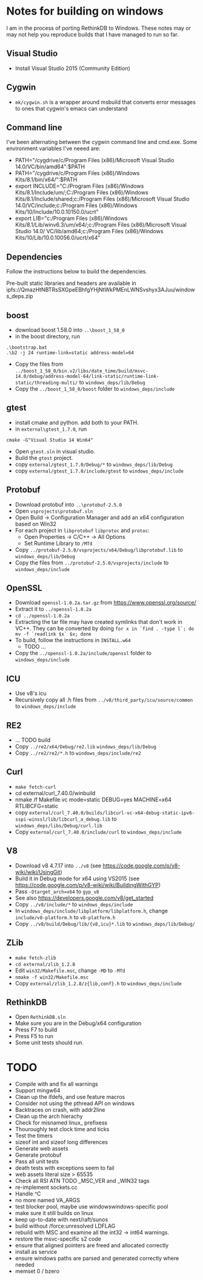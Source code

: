 # Notes for building on windows

I am in the process of porting RethinkDB to Windows. These notes may
or may not help you reproduce builds that I have managed to run so
far.

## Visual Studio

* Install Visual Studio 2015 (Community Edition)

## Cygwin

* `mk/cygwin.sh` is a wrapper around msbuild that converts error messages to ones
  that cygwin's emacs can understand

## Command line

I've been alternating between the cygwin command line and cmd.exe.
Some environment variables I've neeed are:

* PATH="/cygdrive/c/Program Files (x86)/Microsoft Visual Studio 14.0/VC/bin/amd64":$PATH
* PATH="/cygdrive/c/Program Files (x86)/Windows Kits/8.1/bin/x64/":$PATH
* export INCLUDE="C:/Program Files (x86)/Windows Kits/8.1/Include/um/;C:/Program Files (x86)/Windows Kits/8.1/Include/shared;c:/Program Files (x86)/Microsoft Visual Studio 14.0/VC/include;c:/Program Files (x86)/Windows Kits/10/Include/10.0.10150.0/ucrt"
* export LIB="c:/Program Files (x86)/Windows Kits/8.1/Lib/winv6.3/um/x64/;c:/Program Files (x86)/Microsoft Visual Studio 14.0/
VC/lib/amd64;c:/Program Files (x86)/Windows Kits/10/Lib/10.0.10056.0/ucrt/x64"

## Dependencies

Follow the instructions below to build the dependencies.

Pre-built static libraries and headers are available in ipfs://QmazHtNBTRsSXGpeEBhfgYHjNtWkPMEnLWNSvshyx3AJuu/windows_deps.zip

## boost

* download boost 1.58.0 into `..\boost_1_58_0`
* in the boost directory, run

```
.\bootstrap.bat
.\b2 -j 24 runtime-link=static address-model=64
```

* Copy the files from `../boost_1_58_0/bin.v2/libs/date_time/build/msvc-14.0/debug/address-model-64/link-static/runtime-link-static/threading-multi/`
  to `windows_deps/lib/Debug`
* Copy the `../boost_1_58_0/boost` folder to `windows_deps/include`

## gtest

* install cmake and python. add both to your PATH.
* in `external\gtest_1.7.0`, run

```
cmake -G"Visual Studio 14 Win64"
```

* Open `gtest.sln` in visual studio.
* Build the `gtest` project.
* copy `external/gtest_1.7.0/Debug/*` to `windows_deps/lib/Debug`
* copy `external/gtest_1.7.0/include/gtest` to `windows_deps/include`

## Protobuf

* Download protobuf into `..\protobuf-2.5.0`
* Open `vsprojects\protobuf.sln`
* Open Build -> Configuration Manager and add an x64 configuration based on Win32
* For each project in `libprotobuf` `libprotoc` and `protoc`:
  - Open Properties -> C/C++ -> All Options
  - Set Runtime Library to `/MTd`
* Copy `../protobuf-2.5.0/vsprojects/x64/Debug/libprotobuf.lib` to `windows_deps/lib/Debug`
* Copy the files from `../protobuf-2.5.0/vsprojects/include` to `windows_deps/include`

## OpenSSL

* Download `openssl-1.0.2a.tar.gz` from https://www.openssl.org/source/
* Extract it to `../openssl-1.0.2a`
* `cd ../openssl-1.0.2a`
* Extracting the tar file may have created symlinks that don't work in VC++. They can be converted by doing ```for x in `find . -type l`; do mv -f `readlink $x` $x; done```
* To build, follow the instructions in `INSTALL.w64`
  * TODO ...
* Copy the `../openssl-1.0.2a/include/openssl` folder to `windows_deps/include`

## ICU

* Use v8's icu
* Recursively copy all .h files from `../v8/third_party/icu/source/common` to `windows_deps/include`

## RE2

* ... TODO build
* Copy `../re2/x64/Debug/re2.lib` `windows_deps/lib/Debug`
* Copy `../re2/re2/*.h` to `windows_deps/include/re2`

## Curl

* `make fetch-curl`
* cd external/curl_7.40.0/winbuild
* nmake /f Makefile.vc mode=static DEBUG=yes MACHINE=x64 RTLIBCFG=static
* copy `external/curl_7.40.0/builds/libcurl-vc-x64-debug-static-ipv6-sspi-winssl/lib/libcurl_a_debug.lib`
  to `windows_deps/libs/Debug/curl.lib`
* Copy `external/curl_7.40.0/include/curl` to `windows_deps/include`

## V8

* Download v8 4.7.17 into `../v8` (see https://code.google.com/p/v8-wiki/wiki/UsingGit)
* Build it in Debug mode for x64 using VS2015 (see https://code.google.com/p/v8-wiki/wiki/BuildingWithGYP)
 * Pass `-Dtarget_arch=x64` to `gyp_v8`
* See also https://developers.google.com/v8/get_started
* Copy `../v8/include/*` to `windows_deps/include`
* In `windows_deps/include/libplatform/libplatform.h`, change `include/v8-platform.h` to `v8-platform.h`
* Copy `../v8/build/Debug/lib/{v8,icu}*.lib` to `windows_deps/lib/Debug/`

## ZLib

* `make fetch-zlib`
* `cd external/zlib_1.2.8`
* Edit `win32/Makefile.msc`, change `-MD` to `-MTd`
* `nmake -f win32/Makefile.msc`
* Copy `external/zlib_1.2.8/z{lib,conf}.h` to `windows_deps/include`

## RethinkDB

* Open `RethinkDB.sln`
* Make sure you are in the Debug/x64 configuration
* Press F7 to build
* Press F5 to run
* Some unit tests should run.

# TODO

* Compile with and fix all warnings
* Support mingw64
* Clean up the ifdefs, and use feature macros
* Consider not using the pthread API on windows
* Backtraces on crash, with addr2line
* Clean up the arch hierachy
* Check for misnamed linux_ prefixess
* Thouroughly test clock time and ticks
* Test the timers
* sizeof int and sizeof long differences
* Generate web assets
* Generate protobuf
* Pass all unit tests
* death tests with exceptions seem to fail
* web assets literal size > 65535
* Check all RSI ATN TODO _MSC_VER and _WIN32 tags
* re-implement sockets.cc
* Handle ^C
* no more named VA_ARGS
* test blocker pool, maybe use windowswindows-specific pool
* make sure it still builds on linux
* keep up-to-date with next/raft/sunos
* build without /force:unresolved LDFLAG 
* rebuild with MSC and examine all the int32 -> int64 warnings.
* restore the msvc-specific s2 code
* ensure that aligned pointers are freed and allocated correctly
* install as service
* ensure windows paths are parsed and generated correctly where needed
* memset 0 / bzero
